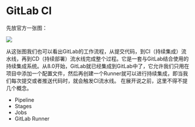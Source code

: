 # GitLab CI
先放官方一张图：

![](https://docs.gitlab.com/ce/ci/img/cicd_pipeline_infograph.png)

从这张图我们也可以看出GitLab的工作流程，从提交代码，到CI（持续集成）流水线，再到CD（持续部署）流水线完成整个过程。它是一套与GitLab结合使用的持续集成系统。从8.0开始，GitLab就已经集成到GitLab中了，它允许我们只用在项目中添加一个配置文件，然后再创建一个Runner就可以进行持续集成，即当我们每次提交或者推送代码时，就会触发CI流水线。
在展开说之前，这里不得不提几个概念。
* Pipeline
* Stages
* Jobs
* GitLab Runner

